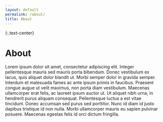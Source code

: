 ```yaml
---
layout: default
permalink: /about/
title: About
---
```


{:.text-center}
# About

Lorem ipsum dolor sit amet, consectetur adipiscing elit. Integer pellentesque mauris sed mauris porta bibendum. Donec vestibulum ex lacus, quis aliquet dolor blandit ut. Morbi semper dolor in gravida semper. Interdum et malesuada fames ac ante ipsum primis in faucibus. Praesent congue augue ut velit maximus, non porta diam vestibulum. Maecenas ullamcorper erat felis, ac laoreet ipsum auctor ut. Ut aliquet nibh urna, in hendrerit purus aliquam consequat. Pellentesque luctus a est vitae tincidunt. Donec accumsan sed purus sed porttitor. Nunc id diam id justo dapibus tristique id non nulla. Morbi ullamcorper mauris eu sapien pulvinar posuere. Maecenas egestas felis id orci dictum fringilla.
